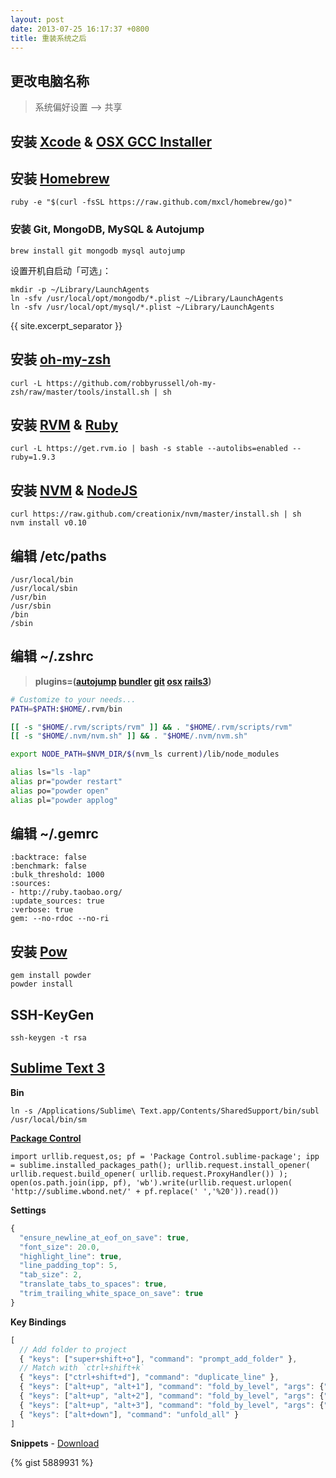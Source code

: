 ```yaml
---
layout: post
date: 2013-07-25 16:17:37 +0800
title: 重装系统之后
---
```


## 更改电脑名称

> 系统偏好设置 --&gt; 共享

## 安装 [Xcode](https://developer.apple.com/xcode/) &amp; [OSX GCC Installer](https://github.com/kennethreitz/osx-gcc-installer)

## 安装 [Homebrew](http://brew.sh/)

```
ruby -e "$(curl -fsSL https://raw.github.com/mxcl/homebrew/go)"
```

### 安装 Git, MongoDB, MySQL &amp; Autojump

```
brew install git mongodb mysql autojump
```

设置开机自启动「可选」：

```
mkdir -p ~/Library/LaunchAgents
ln -sfv /usr/local/opt/mongodb/*.plist ~/Library/LaunchAgents
ln -sfv /usr/local/opt/mysql/*.plist ~/Library/LaunchAgents
```

{{ site.excerpt_separator }}

## 安装 [oh-my-zsh](https://github.com/robbyrussell/oh-my-zsh)

```
curl -L https://github.com/robbyrussell/oh-my-zsh/raw/master/tools/install.sh | sh
```

## 安装 [RVM](https://rvm.io/) &amp; [Ruby](http://www.ruby-lang.org/)

```
curl -L https://get.rvm.io | bash -s stable --autolibs=enabled --ruby=1.9.3
```

## 安装 [NVM](https://github.com/creationix/nvm) &amp; [NodeJS](http://nodejs.org/)

```
curl https://raw.github.com/creationix/nvm/master/install.sh | sh
nvm install v0.10
```

## 编辑 /etc/paths

```
/usr/local/bin
/usr/local/sbin
/usr/bin
/usr/sbin
/bin
/sbin
```

## 编辑 ~/.zshrc

> __plugins=([autojump](https://github.com/joelthelion/autojump#readme) [bundler](https://github.com/robbyrussell/oh-my-zsh/wiki/Plugins#bundler) [git](http://jasonm23.github.io/oh-my-git-aliases.html) [osx](https://github.com/robbyrussell/oh-my-zsh/wiki/Plugins#osx) [rails3](https://github.com/robbyrussell/oh-my-zsh/wiki/Plugins#rails3))__

```sh
# Customize to your needs...
PATH=$PATH:$HOME/.rvm/bin

[[ -s "$HOME/.rvm/scripts/rvm" ]] && . "$HOME/.rvm/scripts/rvm"
[[ -s "$HOME/.nvm/nvm.sh" ]] && . "$HOME/.nvm/nvm.sh"

export NODE_PATH=$NVM_DIR/$(nvm_ls current)/lib/node_modules

alias ls="ls -lap"
alias pr="powder restart"
alias po="powder open"
alias pl="powder applog"
```

## 编辑 ~/.gemrc

```
:backtrace: false
:benchmark: false
:bulk_threshold: 1000
:sources:
- http://ruby.taobao.org/
:update_sources: true
:verbose: true
gem: --no-rdoc --no-ri
```

## 安装 [Pow](http://pow.cx/)

```
gem install powder
powder install
```

## SSH-KeyGen

```
ssh-keygen -t rsa
```

<a id="sm"></a>

## [Sublime Text 3](http://www.sublimetext.com/3)

__Bin__

```
ln -s /Applications/Sublime\ Text.app/Contents/SharedSupport/bin/subl /usr/local/bin/sm
```

[__Package Control__](https://sublime.wbond.net/)

```
import urllib.request,os; pf = 'Package Control.sublime-package'; ipp = sublime.installed_packages_path(); urllib.request.install_opener( urllib.request.build_opener( urllib.request.ProxyHandler()) ); open(os.path.join(ipp, pf), 'wb').write(urllib.request.urlopen( 'http://sublime.wbond.net/' + pf.replace(' ','%20')).read())
```

__Settings__

```js
{
  "ensure_newline_at_eof_on_save": true,
  "font_size": 20.0,
  "highlight_line": true,
  "line_padding_top": 5,
  "tab_size": 2,
  "translate_tabs_to_spaces": true,
  "trim_trailing_white_space_on_save": true
}
```

__Key Bindings__

```js
[
  // Add folder to project
  { "keys": ["super+shift+o"], "command": "prompt_add_folder" },
  // Match with `ctrl+shift+k`
  { "keys": ["ctrl+shift+d"], "command": "duplicate_line" },
  { "keys": ["alt+up", "alt+1"], "command": "fold_by_level", "args": {"level": 1} },
  { "keys": ["alt+up", "alt+2"], "command": "fold_by_level", "args": {"level": 2} },
  { "keys": ["alt+up", "alt+3"], "command": "fold_by_level", "args": {"level": 3} },
  { "keys": ["alt+down"], "command": "unfold_all" }
]
```

__Snippets__ - [Download](https://gist.github.com/jsw0528/5889931/download)

{% gist 5889931 %}
